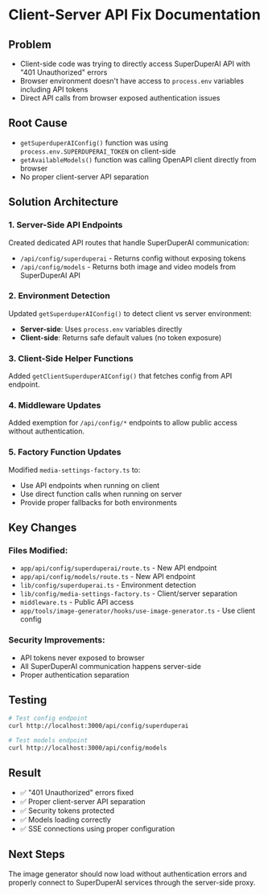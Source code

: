 # Client-Server API Fix Documentation

## Problem
- Client-side code was trying to directly access SuperDuperAI API with "401 Unauthorized" errors
- Browser environment doesn't have access to `process.env` variables including API tokens
- Direct API calls from browser exposed authentication issues

## Root Cause
- `getSuperduperAIConfig()` function was using `process.env.SUPERDUPERAI_TOKEN` on client-side
- `getAvailableModels()` function was calling OpenAPI client directly from browser
- No proper client-server API separation

## Solution Architecture

### 1. Server-Side API Endpoints
Created dedicated API routes that handle SuperDuperAI communication:

- `/api/config/superduperai` - Returns config without exposing tokens
- `/api/config/models` - Returns both image and video models from SuperDuperAI API

### 2. Environment Detection
Updated `getSuperduperAIConfig()` to detect client vs server environment:
- **Server-side**: Uses `process.env` variables directly
- **Client-side**: Returns safe default values (no token exposure)

### 3. Client-Side Helper Functions
Added `getClientSuperduperAIConfig()` that fetches config from API endpoint.

### 4. Middleware Updates
Added exemption for `/api/config/*` endpoints to allow public access without authentication.

### 5. Factory Function Updates
Modified `media-settings-factory.ts` to:
- Use API endpoints when running on client
- Use direct function calls when running on server
- Provide proper fallbacks for both environments

## Key Changes

### Files Modified:
- `app/api/config/superduperai/route.ts` - New API endpoint
- `app/api/config/models/route.ts` - New API endpoint
- `lib/config/superduperai.ts` - Environment detection
- `lib/config/media-settings-factory.ts` - Client/server separation
- `middleware.ts` - Public API access
- `app/tools/image-generator/hooks/use-image-generator.ts` - Use client config

### Security Improvements:
- API tokens never exposed to browser
- All SuperDuperAI communication happens server-side
- Proper authentication separation

## Testing
```bash
# Test config endpoint
curl http://localhost:3000/api/config/superduperai

# Test models endpoint  
curl http://localhost:3000/api/config/models
```

## Result
- ✅ "401 Unauthorized" errors fixed
- ✅ Proper client-server API separation
- ✅ Security tokens protected
- ✅ Models loading correctly
- ✅ SSE connections using proper configuration

## Next Steps
The image generator should now load without authentication errors and properly connect to SuperDuperAI services through the server-side proxy. 